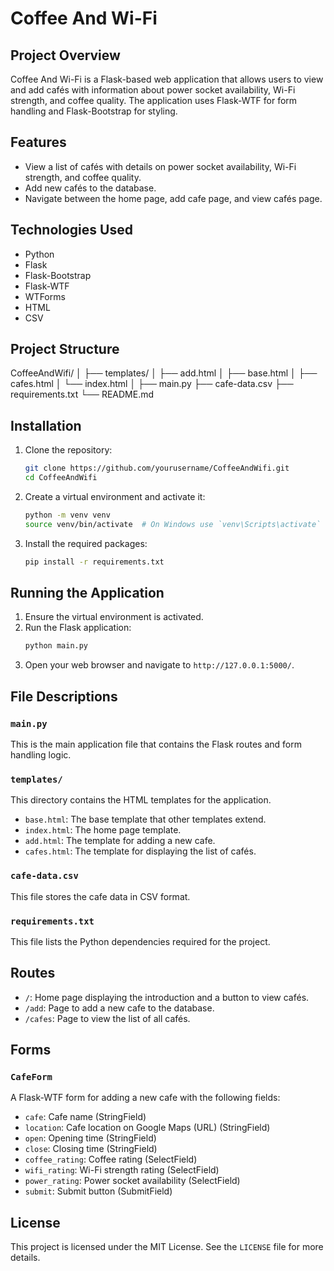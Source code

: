 # Coffee And Wi-Fi

## Project Overview

Coffee And Wi-Fi is a Flask-based web application that allows users to view and add cafés with information about power socket availability, Wi-Fi strength, and coffee quality. The application uses Flask-WTF for form handling and Flask-Bootstrap for styling.

## Features

- View a list of cafés with details on power socket availability, Wi-Fi strength, and coffee quality.
- Add new cafés to the database.
- Navigate between the home page, add cafe page, and view cafés page.

## Technologies Used

- Python
- Flask
- Flask-Bootstrap
- Flask-WTF
- WTForms
- HTML
- CSV

## Project Structure

CoffeeAndWifi/
│
├── templates/
│   ├── add.html
│   ├── base.html
│   ├── cafes.html
│   └── index.html
│
├── main.py
├── cafe-data.csv
├── requirements.txt
└── README.md

## Installation

1. Clone the repository:
    ```sh
    git clone https://github.com/yourusername/CoffeeAndWifi.git
    cd CoffeeAndWifi
    ```

2. Create a virtual environment and activate it:
    ```sh
    python -m venv venv
    source venv/bin/activate  # On Windows use `venv\Scripts\activate`
    ```

3. Install the required packages:
    ```sh
    pip install -r requirements.txt
    ```

## Running the Application

1. Ensure the virtual environment is activated.
2. Run the Flask application:
    ```sh
    python main.py
    ```
3. Open your web browser and navigate to `http://127.0.0.1:5000/`.

## File Descriptions

### `main.py`

This is the main application file that contains the Flask routes and form handling logic.

### `templates/`

This directory contains the HTML templates for the application.

- `base.html`: The base template that other templates extend.
- `index.html`: The home page template.
- `add.html`: The template for adding a new cafe.
- `cafes.html`: The template for displaying the list of cafés.

### `cafe-data.csv`

This file stores the cafe data in CSV format.

### `requirements.txt`

This file lists the Python dependencies required for the project.

## Routes

- `/`: Home page displaying the introduction and a button to view cafés.
- `/add`: Page to add a new cafe to the database.
- `/cafes`: Page to view the list of all cafés.

## Forms

### `CafeForm`

A Flask-WTF form for adding a new cafe with the following fields:
- `cafe`: Cafe name (StringField)
- `location`: Cafe location on Google Maps (URL) (StringField)
- `open`: Opening time (StringField)
- `close`: Closing time (StringField)
- `coffee_rating`: Coffee rating (SelectField)
- `wifi_rating`: Wi-Fi strength rating (SelectField)
- `power_rating`: Power socket availability (SelectField)
- `submit`: Submit button (SubmitField)

## License

This project is licensed under the MIT License. See the `LICENSE` file for more details.